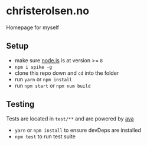 # christerolsen.no

Homepage for myself

## Setup

- make sure [node.js](http://nodejs.org) is at version >= `8`
- `npm i spike -g`
- clone this repo down and `cd` into the folder
- run `yarn` or `npm install`
- run `npm start` or `npm num build`

## Testing
Tests are located in `test/**` and are powered by [ava](https://github.com/sindresorhus/ava)
- `yarn` or `npm install` to ensure devDeps are installed
- `npm test` to run test suite
